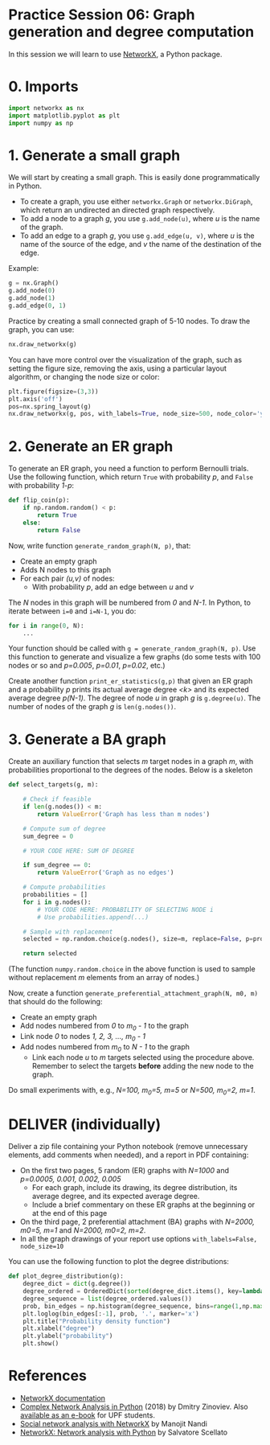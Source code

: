 # Practice Session 06: Graph generation and degree computation

In this session we will learn to use [NetworkX](https://networkx.github.io/), a Python package.

# 0. Imports

```python
import networkx as nx
import matplotlib.pyplot as plt
import numpy as np
```

# 1. Generate a small graph

We will start by creating a small graph. This is easily done programmatically in Python.

* To create a graph, you use either `networkx.Graph` or `networkx.DiGraph`, which return an undirected an directed graph respectively.
* To add a node to a graph *g*, you use `g.add_node(u)`, where *u* is the name of the graph.
* To add an edge to a graph *g*, you use `g.add_edge(u, v)`, where *u* is the name of the source of the edge, and *v* the name of the destination of the edge.

Example:

```python
g = nx.Graph()
g.add_node(0)
g.add_node(1)
g.add_edge(0, 1)
```

Practice by creating a small connected graph of 5-10 nodes. To draw the graph, you can use:

```python
nx.draw_networkx(g)
```

You can have more control over the visualization of the graph, such as setting the figure size, removing the axis, using a particular layout algorithm, or changing the node size or color:

```python
plt.figure(figsize=(3,3))
plt.axis('off')
pos=nx.spring_layout(g)
nx.draw_networkx(g, pos, with_labels=True, node_size=500, node_color='yellow')
```

# 2. Generate an ER graph

To generate an ER graph, you need a function to perform Bernoulli trials. Use the following function, which return `True` with probability *p*, and `False` with probability *1-p*:

```python
def flip_coin(p):
    if np.random.random() < p:
        return True
    else:
        return False
```

Now, write function `generate_random_graph(N, p)`, that:

* Create an empty graph
* Adds N nodes to this graph
* For each pair *(u,v)* of nodes:
  * With probability *p*, add an edge between *u* and *v*

The *N* nodes in this graph will be numbered from *0* and *N-1*. In Python, to iterate between `i=0` and `i=N-1`, you do:

```python
for i in range(0, N):
    ...
```

Your function should be called with `g = generate_random_graph(N, p)`. Use this function to generate and visualize a few graphs (do some tests with 100 nodes or so and *p=0.005*, *p=0.01*, *p=0.02*, etc.)

Create another function `print_er_statistics(g,p)` that given an ER graph and a probability *p* prints its actual average degree *&lt;k&gt;* and its expected average degree *p(N-1)*. The degree of node *u* in graph *g* is `g.degree(u)`. The number of nodes of the graph *g* is `len(g.nodes())`.

# 3. Generate a BA graph

Create an auxiliary function that selects *m* target nodes in a graph *m*, with probabilities proportional to the degrees of the nodes. Below is a skeleton

```python
def select_targets(g, m):

    # Check if feasible
    if len(g.nodes()) < m:
        return ValueError('Graph has less than m nodes')

    # Compute sum of degree
    sum_degree = 0

    # YOUR CODE HERE: SUM OF DEGREE

    if sum_degree == 0:
        return ValueError('Graph as no edges')

    # Compute probabilities
    probabilities = []
    for i in g.nodes():
        # YOUR CODE HERE: PROBABILITY OF SELECTING NODE i
        # Use probabilities.append(...)

    # Sample with replacement
    selected = np.random.choice(g.nodes(), size=m, replace=False, p=probabilities)

    return selected
```

(The function `numpy.random.choice` in the above function is used to sample without replacement *m* elements from an array of nodes.)

Now, create a function `generate_preferential_attachment_graph(N, m0, m)` that should do the following:

* Create an empty graph
* Add nodes numbered from *0* to *m<sub>0</sub> - 1* to the graph
* Link node *0* to nodes *1, 2, 3, ..., m<sub>0</sub> - 1*
* Add nodes numbered from *m<sub>0</sub>* to *N - 1* to the graph
  * Link each node *u* to *m* targets selected using the procedure above. Remember to select the targets **before** adding the new node to the graph.

Do small experiments with, e.g., *N=100, m<sub>0</sub>=5, m=5* or *N=500, m<sub>0</sub>=2, m=1*.

# DELIVER (individually)

Deliver a zip file containing your Python notebook (remove unnecessary elements, add comments when needed), and a report in PDF containing:

* On the first two pages, 5 random (ER) graphs with *N=1000* and *p=0.0005, 0.001, 0.002, 0.005*
  * For each graph, include its drawing, its degree distribution, its average degree, and its expected average degree.
  * Include a brief commentary on these ER graphs at the beginning or at the end of this page
* On the third page, 2 preferential attachment (BA) graphs with *N=2000, m0=5, m=1* and *N=2000, m0=2, m=2*.
* In all the graph drawings of your report use options `with_labels=False, node_size=10`

You can use the following function to plot the degree distributions:

```python
def plot_degree_distribution(g):
    degree_dict = dict(g.degree())
    degree_ordered = OrderedDict(sorted(degree_dict.items(), key=lambda x: x[1], reverse=True))
    degree_sequence = list(degree_ordered.values())
    prob, bin_edges = np.histogram(degree_sequence, bins=range(1,np.max(degree_sequence)+2), density=True)
    plt.loglog(bin_edges[:-1], prob, '.', marker='x')
    plt.title("Probability density function")
    plt.xlabel("degree")
    plt.ylabel("probability")
    plt.show()
```

# References

* [NetworkX documentation](https://networkx.github.io/)
* [Complex Network Analysis in Python](https://www.amazon.com/gp/product/1680502697/) (2018) by Dmitry Zinoviev. Also [available as an e-book](https://upfinder.upf.edu/iii/encore/record/C__Rb1557007?lang=cat) for UPF students.
* [Social network analysis with NetworkX](https://blog.dominodatalab.com/social-network-analysis-with-networkx/) by Manojit Nandi
* [NetworkX: Network analysis with Python](https://www.cl.cam.ac.uk/~cm542/teaching/2010/stna-pdfs/stna-lecture8.pdf) by Salvatore Scellato
